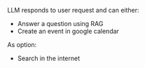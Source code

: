 LLM responds to user request and can either: 
- Answer a question using RAG
- Create an event in google calendar

As option:
- Search in the internet
